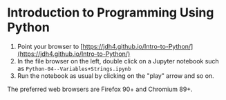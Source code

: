 # Introduction to Programming Using Python

1. Point your browser to [https://jdh4.github.io/Intro-to-Python/](https://jdh4.github.io/Intro-to-Python/)
2. In the file browser on the left, double click on a Jupyter notebook such as `Python-04--Variables+Strings.ipynb`
3. Run the notebook as usual by clicking on the "play" arrow and so on.

The preferred web browsers are Firefox 90+ and Chromium 89+.
